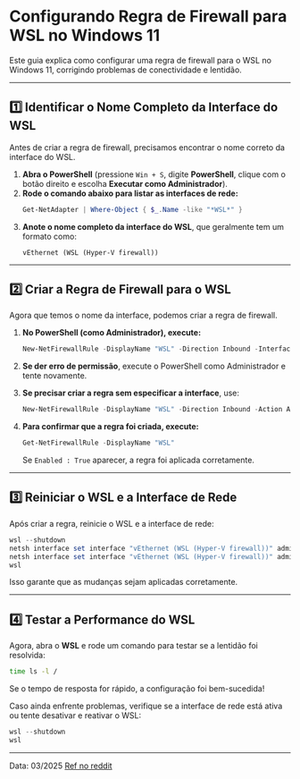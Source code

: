# Configurando Regra de Firewall para WSL no Windows 11

Este guia explica como configurar uma regra de firewall para o WSL no Windows 11, corrigindo problemas de conectividade e lentidão.

---

## **1️⃣ Identificar o Nome Completo da Interface do WSL**

Antes de criar a regra de firewall, precisamos encontrar o nome correto da interface do WSL.

1. **Abra o PowerShell** (pressione `Win + S`, digite **PowerShell**, clique com o botão direito e escolha **Executar como Administrador**).
2. **Rode o comando abaixo para listar as interfaces de rede:**
   ```powershell
   Get-NetAdapter | Where-Object { $_.Name -like "*WSL*" }
   ```
3. **Anote o nome completo da interface do WSL**, que geralmente tem um formato como:
   ```
   vEthernet (WSL (Hyper-V firewall))
   ```

---

## **2️⃣ Criar a Regra de Firewall para o WSL**

Agora que temos o nome da interface, podemos criar a regra de firewall.

1. **No PowerShell (como Administrador), execute:**
   ```powershell
   New-NetFirewallRule -DisplayName "WSL" -Direction Inbound -InterfaceAlias "vEthernet (WSL (Hyper-V firewall))" -Action Allow
   ```

2. **Se der erro de permissão**, execute o PowerShell como Administrador e tente novamente.

3. **Se precisar criar a regra sem especificar a interface**, use:
   ```powershell
   New-NetFirewallRule -DisplayName "WSL" -Direction Inbound -Action Allow
   ```

4. **Para confirmar que a regra foi criada, execute:**
   ```powershell
   Get-NetFirewallRule -DisplayName "WSL"
   ```
   Se `Enabled : True` aparecer, a regra foi aplicada corretamente.

---

## **3️⃣ Reiniciar o WSL e a Interface de Rede**

Após criar a regra, reinicie o WSL e a interface de rede:

```powershell
wsl --shutdown
netsh interface set interface "vEthernet (WSL (Hyper-V firewall))" admin=disable
netsh interface set interface "vEthernet (WSL (Hyper-V firewall))" admin=enable
wsl
```

Isso garante que as mudanças sejam aplicadas corretamente.

---

## **4️⃣ Testar a Performance do WSL**

Agora, abra o **WSL** e rode um comando para testar se a lentidão foi resolvida:
```bash
time ls -l /
```
Se o tempo de resposta for rápido, a configuração foi bem-sucedida!

Caso ainda enfrente problemas, verifique se a interface de rede está ativa ou tente desativar e reativar o WSL:
```powershell
wsl --shutdown
wsl
```

---

Data: 03/2025
[Ref no reddit](https://www.reddit.com/r/vscode/comments/sulebx/slow_git_in_wsl_after_updating_to_windows_11/?tl=pt-br&rdt=34611)
